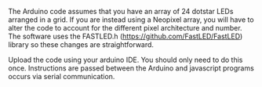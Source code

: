 The  Arduino code assumes that you have an array of 24 dotstar LEDs arranged in a grid.  If you are instead using a Neopixel array, you will have to alter the code to account for the different pixel architecture and number. The software uses the FASTLED.h (https://github.com/FastLED/FastLED) library so these changes are straightforward.

Upload the code using your arduino IDE. You should only need to do this once. Instructions are passed between the Arduino and javascript programs occurs via serial communication.
